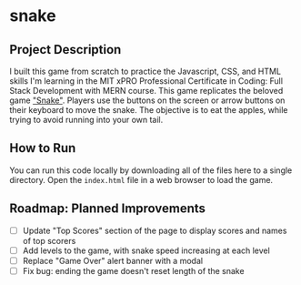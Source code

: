 # snake

## Project Description
I built this game from scratch to practice the Javascript, CSS, and HTML skills I'm learning in the MIT xPRO Professional Certificate in Coding: Full Stack Development with MERN course. 
This game replicates the beloved game ["Snake"](https://en.wikipedia.org/wiki/Snake_(video_game_genre)).
Players use the buttons on the screen or arrow buttons on their keyboard to move the snake. The objective is to eat the apples, while trying to avoid running into your own tail.

## How to Run
You can run this code locally by downloading all of the files here to a single directory. Open the `index.html` file in a web browser to load the game.

## Roadmap: Planned Improvements
- [ ] Update "Top Scores" section of the page to display scores and names of top scorers
- [ ] Add levels to the game, with snake speed increasing at each level
- [ ] Replace "Game Over" alert banner with a modal
- [ ] Fix bug: ending the game doesn't reset length of the snake
